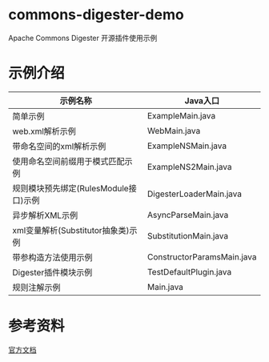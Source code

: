 # commons-digester-demo
Apache Commons Digester 开源插件使用示例

# 示例介绍
|示例名称|Java入口|
|------|-------|
|简单示例|ExampleMain.java|
|web.xml解析示例|WebMain.java|
|带命名空间的xml解析示例|ExampleNSMain.java|
|使用命名空间前缀用于模式匹配示例|ExampleNS2Main.java|
|规则模块预先绑定(RulesModule接口)示例|DigesterLoaderMain.java|
|异步解析XML示例|AsyncParseMain.java|
|xml变量解析(Substitutor抽象类)示例|SubstitutionMain.java|
|带参构造方法使用示例|ConstructorParamsMain.java|
|Digester插件模块示例|TestDefaultPlugin.java|
|规则注解示例|Main.java|

# 参考资料
[官方文档](https://commons.apache.org/proper/commons-digester/guide/core.html#doc.Usage)

